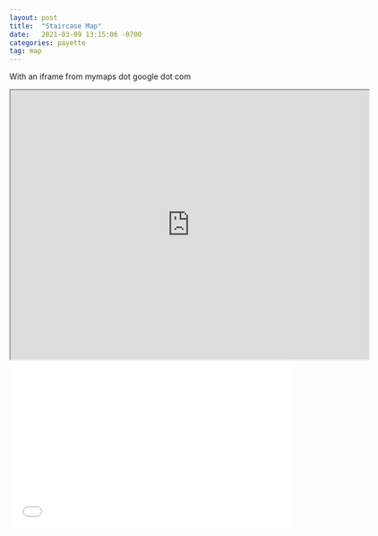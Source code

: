 ```yaml
---
layout: post
title:  "Staircase Map"
date:   2021-03-09 13:15:06 -0700
categories: payette
tag: map
---
```

 With an iframe from mymaps dot google dot com
<iframe src="https://www.google.com/maps/d/embed?mid=1VNOw-jAFXB7H9gZ0gBYca6UXqevxWtyg" width="640" height="480"></iframe>

<iframe width="100%" height="300" src="//jsfiddle.net/grantiago/4oq3cfLe/embedded/result/" allowfullscreen="allowfullscreen" allowpaymentrequest frameborder="0"></iframe>
